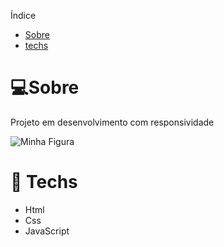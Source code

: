 Índice
* [Sobre](#💻Sobre)
* [techs](#🚀Tech)

# 💻Sobre
<p>Projeto em desenvolvimento com responsividade</p>
<img src="" alt="Minha Figura">

# 🚀 Techs
<ul>
  <li>Html</li>
  <li>Css</li>
  <li>JavaScript</li>
</ul>
